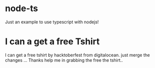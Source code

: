 # node-ts
Just an example to use typescript with nodejs!

# I can a get a free Tshirt
I can get a free tshirt by hacktoberfest from digitalocean. just merge the changes ... Thanks help me in grabbing the free the tshirt..
